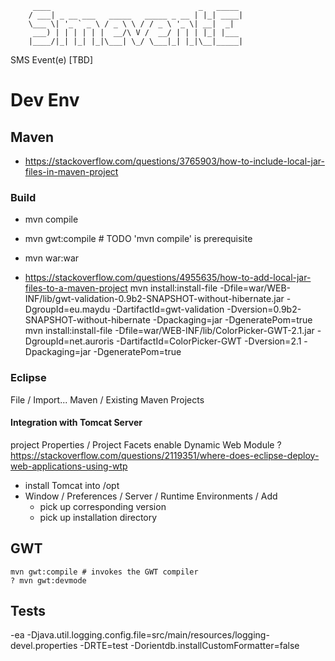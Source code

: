          ____                                 _   _____
        / ___| _ __ ___   _____   _____ _ __ | |_| ____|
        \___ \| '_ ` _ \ / _ \ \ / / _ \ '_ \| __|  _|  
         ___) | | | | | |  __/\ V /  __/ | | | |_| |___
        |____/|_| |_| |_|\___| \_/ \___|_| |_|\__|_____|


SMS Event(e) [TBD]


# Dev Env
## Maven
* https://stackoverflow.com/questions/3765903/how-to-include-local-jar-files-in-maven-project

### Build
* mvn compile
* mvn gwt:compile # TODO 'mvn compile' is prerequisite
* mvn war:war


* https://stackoverflow.com/questions/4955635/how-to-add-local-jar-files-to-a-maven-project
mvn install:install-file -Dfile=war/WEB-INF/lib/gwt-validation-0.9b2-SNAPSHOT-without-hibernate.jar -DgroupId=eu.maydu -DartifactId=gwt-validation -Dversion=0.9b2-SNAPSHOT-without-hibernate -Dpackaging=jar -DgeneratePom=true
mvn install:install-file -Dfile=war/WEB-INF/lib/ColorPicker-GWT-2.1.jar -DgroupId=net.auroris -DartifactId=ColorPicker-GWT -Dversion=2.1 -Dpackaging=jar -DgeneratePom=true

### Eclipse
File / Import...
  Maven / Existing Maven Projects
  
#### Integration with Tomcat Server
project Properties / Project Facets
  enable Dynamic Web Module
? https://stackoverflow.com/questions/2119351/where-does-eclipse-deploy-web-applications-using-wtp

* install Tomcat into /opt
* Window / Preferences / Server / Runtime Environments / Add
  * pick up corresponding version
  * pick up installation directory

## GWT
```
mvn gwt:compile # invokes the GWT compiler
? mvn gwt:devmode 
```

## Tests
-ea -Djava.util.logging.config.file=src/main/resources/logging-devel.properties -DRTE=test -Dorientdb.installCustomFormatter=false